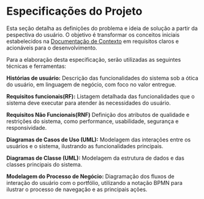 # Especificações do Projeto 

Esta seção detalha as definições do problema e ideia de solução a partir da pespectiva do usuário. O objetivo é transformar os conceitos iniciais estabelecidos na [Documentação de Contexto](https://github.com/Juliarobertasa/portfolio-pessoal/blob/main/docs/01-Documenta%C3%A7%C3%A3o%20de%20Contexto.md) em requisitos claros e acionáveis para o desenvolvimento.

Para a elaboração desta especificação, serão utilizadas as seguintes técnicas e ferramentas:

**Histórias de usuário:** Descrição das funcionalidades do sistema sob a ótica do usuário, em linguagem de negócio, com foco no valor entregue.

**Requisitos funcionais(RF):** Listagem detalhada das funcionalidades que o sistema deve executar para atender às necessidades do usuário.

**Requisitos Não Funcionais(RNF)** Definição dos atributos de qualidade e restrições do sistema, como performance, usabilidade, segurança e responsividade.

**Diagramas de Casos de Uso (UML):** Modelagem das interações entre os usuários e o sistema, ilustrando as funcionalidades principais.

**Diagramas de Classe (UML):** Modelagem da estrutura de dados e das classes principais do sistema.

**Modelagem do Processo de Negócio:** Diagramação dos fluxos de interação do usuário com o portfólio, utilizando a notação BPMN para ilustrar o processo de navegação e as principais ações.
